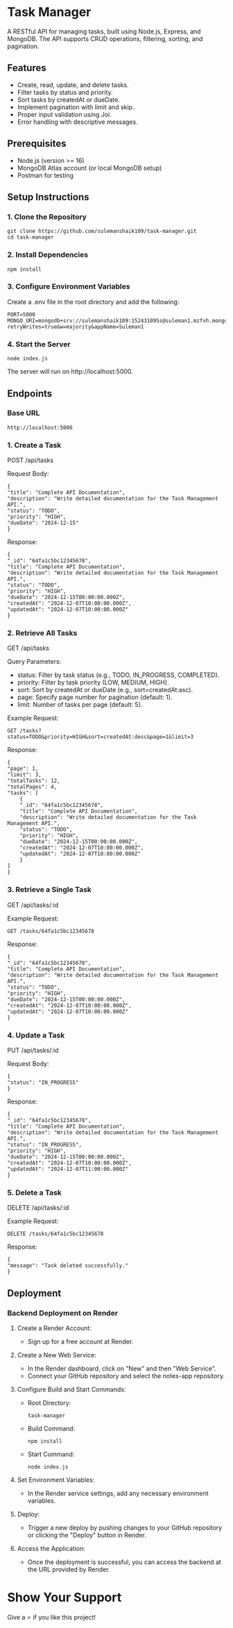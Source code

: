# Task Manager
A RESTful API for managing tasks, built using Node.js, Express, and MongoDB. The API supports CRUD operations, filtering, sorting, and pagination.

## Features

- Create, read, update, and delete tasks.
- Filter tasks by status and priority.
- Sort tasks by createdAt or dueDate.
- Implement pagination with limit and skip.
- Proper input validation using Joi.
- Error handling with descriptive messages.

## Prerequisites

- Node.js (version >= 16)
- MongoDB Atlas account (or local MongoDB setup)
- Postman for testing

## Setup Instructions

### 1. Clone the Repository

    git clone https://github.com/sulemanshaik109/task-manager.git
    cd task-manager

### 2. Install Dependencies

    npm install

### 3. Configure Environment Variables

Create a .env file in the root directory and add the following:

    PORT=5000
    MONGO_URI=mongodb+srv://sulemanshaik109:15243109Ss@suleman1.mzfvh.mongodb.net/taskdb?retryWrites=true&w=majority&appName=Suleman1

### 4. Start the Server

    node index.js

The server will run on http://localhost:5000.

## Endpoints
### Base URL

    http://localhost:5000

### 1. Create a Task

POST /api/tasks

Request Body:

    {
    "title": "Complete API Documentation",
    "description": "Write detailed documentation for the Task Management API.",
    "status": "TODO",
    "priority": "HIGH",
    "dueDate": "2024-12-15"
    }

Response:

    {
    "_id": "64fa1c5bc12345678",
    "title": "Complete API Documentation",
    "description": "Write detailed documentation for the Task Management API.",
    "status": "TODO",
    "priority": "HIGH",
    "dueDate": "2024-12-15T00:00:00.000Z",
    "createdAt": "2024-12-07T10:00:00.000Z",
    "updatedAt": "2024-12-07T10:00:00.000Z"
    }

### 2. Retrieve All Tasks

GET /api/tasks

Query Parameters:

- status: Filter by task status (e.g., TODO, IN_PROGRESS, COMPLETED).
- priority: Filter by task priority (LOW, MEDIUM, HIGH).
- sort: Sort by createdAt or dueDate (e.g., sort=createdAt:asc).
- page: Specify page number for pagination (default: 1).
- limit: Number of tasks per page (default: 5).

Example Request:

    GET /tasks?status=TODO&priority=HIGH&sort=createdAt:desc&page=1&limit=3

Response:

    {
    "page": 1,
    "limit": 3,
    "totalTasks": 12,
    "totalPages": 4,
    "tasks": [
        {
        "_id": "64fa1c5bc12345678",
        "title": "Complete API Documentation",
        "description": "Write detailed documentation for the Task Management API.",
        "status": "TODO",
        "priority": "HIGH",
        "dueDate": "2024-12-15T00:00:00.000Z",
        "createdAt": "2024-12-07T10:00:00.000Z",
        "updatedAt": "2024-12-07T10:00:00.000Z"
        }
    ]
    }

### 3. Retrieve a Single Task

GET /api/tasks/:id

Example Request:

    GET /tasks/64fa1c5bc12345678

Response:

    {
    "_id": "64fa1c5bc12345678",
    "title": "Complete API Documentation",
    "description": "Write detailed documentation for the Task Management API.",
    "status": "TODO",
    "priority": "HIGH",
    "dueDate": "2024-12-15T00:00:00.000Z",
    "createdAt": "2024-12-07T10:00:00.000Z",
    "updatedAt": "2024-12-07T10:00:00.000Z"
    }

### 4. Update a Task

PUT /api/tasks/:id

Request Body:

    {
    "status": "IN_PROGRESS"
    }

Response:

    {
    "_id": "64fa1c5bc12345678",
    "title": "Complete API Documentation",
    "description": "Write detailed documentation for the Task Management API.",
    "status": "IN_PROGRESS",
    "priority": "HIGH",
    "dueDate": "2024-12-15T00:00:00.000Z",
    "createdAt": "2024-12-07T10:00:00.000Z",
    "updatedAt": "2024-12-07T11:00:00.000Z"
    }

### 5. Delete a Task

DELETE /api/tasks/:id

Example Request:

    DELETE /tasks/64fa1c5bc12345678

Response:

    {
    "message": "Task deleted successfully."
    }

## Deployment

### Backend Deployment on Render

1. Create a Render Account:
    - Sign up for a free account at Render.

2. Create a New Web Service:
    - In the Render dashboard, click on "New" and then "Web Service".
    - Connect your GitHub repository and select the notes-app repository.

3. Configure Build and Start Commands:
    - Root Directory:

        ```
        task-manager
        ```

    - Build Command:

        ```
        npm install
        ```

    - Start Command:

        ```
        node index.js
        ```

4. Set Environment Variables:

    - In the Render service settings, add any necessary environment variables.

5. Deploy:

    - Trigger a new deploy by pushing changes to your GitHub repository or clicking the "Deploy" button in Render.

6. Access the Application:

    - Once the deployment is successful, you can access the backend at the URL provided by Render.

# Show Your Support

Give a ⭐️ if you like this project!